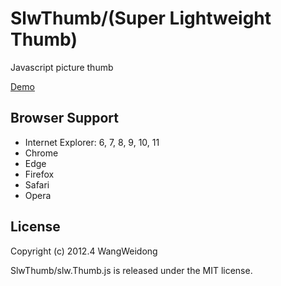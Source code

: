 # SlwThumb/(Super Lightweight Thumb)

Javascript picture thumb

[Demo](https://wang-weidong.github.io/SlwThumb/demo/index.html "Demo")

## Browser Support ##
- Internet Explorer: 6, 7, 8, 9, 10, 11
- Chrome
- Edge
- Firefox
- Safari
- Opera

## License ##
Copyright (c) 2012.4 WangWeidong

SlwThumb/slw.Thumb.js is released under the MIT license.
